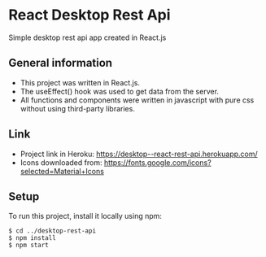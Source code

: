 # React Desktop Rest Api
Simple desktop rest api app created in React.js 
## General information
* This project was written in React.js. 
* The useEffect() hook was used to get data from the server. 
* All functions and components were written in javascript with pure css without using third-party libraries.

## Link
* Project link in Heroku: https://desktop--react-rest-api.herokuapp.com/
* Icons downloaded from: https://fonts.google.com/icons?selected=Material+Icons

## Setup
To run this project, install it locally using npm:

```
$ cd ../desktop-rest-api
$ npm install
$ npm start
```
